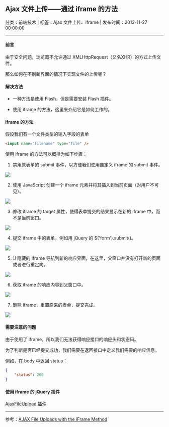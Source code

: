 ## Ajax 文件上传——通过 iframe 的方法

分类：前端技术 | 标签：Ajax 文件上传、iframe | 发布时间：2013-11-27 00:00:00

___

#### 前言 

由于安全问题，浏览器不允许通过 XMLHttpRequest（又名XHR）的方式上传文件。

那么如何在不刷新界面的情况下实现文件的上传呢？

#### 解决方法

* 一种方法是使用 Flash，但是需要安装 Flash 插件。

* 使用 iframe 的方法，这里来介绍它是如何工作的。

#### iframe 的方法

假设我们有一个文件类型的输入字段的表单
```html
<input name="filename" type="file" />
```

使用 iframe 的方法可以概括为如下步骤：

1) 禁用原表单的 submit 事件，以方便我们使用自定义 iframe 的 submit 事件。

![](/posts/2013/11/27/iframe-method-step-0.png)

2) 使用 JavaScript 创建一个 iframe 元素并将其插入到当前页面（对用户不可见）。

![](/posts/2013/11/27/iframe-method-step-1.png)

3) 修改 iframe 的 target 属性，使得表单提交的结果显示在新的 iframe 中，而不是当前窗口。

![](/posts/2013/11/27/iframe-method-step-2.png)

4) 提交 iframe 中的表单，例如用 jQuery 的 $('form').submit()。
 
![](/posts/2013/11/27/iframe-method-step-3.png)

5) 让隐藏的 iframe 导航到新的响应界面，在这里，父窗口并没有打开新的页面或者进行重定向。
 
![](/posts/2013/11/27/iframe-method-step-4.png)

6) 获取 iframe 的响应内容到父窗口中。

![](/posts/2013/11/27/iframe-method-step-5.png)

7) 删除 iframe，重置原来的表单，提交完成。

![](/posts/2013/11/27/iframe-method-step-6.png)

#### 需要注意的问题

由于使用了 iframe，所以我们无法获得响应接口的响应头和状态码。

为了判断是否已经提交成功，我们需要在返回接口中定义我们需要的响应信息。

例如，在 body 中返回 status：
```json
{
	"status": 200
}
```

#### 使用 iframe 的 jQuery 插件

[AjaxFileUpload 插件](http://www.phpletter.com/Demo/AjaxFileUpload-Demo/)

___

参考：[AJAX File Uploads with the iFrame Method](http://www.alfajango.com/blog/ajax-file-uploads-with-the-iframe-method/)
